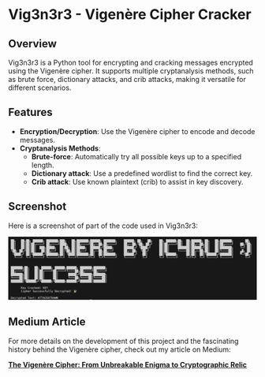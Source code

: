 # Vig3n3r3 - Vigenère Cipher Cracker

## Overview

Vig3n3r3 is a Python tool for encrypting and cracking messages encrypted using the Vigenère cipher. It supports multiple cryptanalysis methods, such as brute force, dictionary attacks, and crib attacks, making it versatile for different scenarios.

## Features

- **Encryption/Decryption**: Use the Vigenère cipher to encode and decode messages.
- **Cryptanalysis Methods**:
  - **Brute-force**: Automatically try all possible keys up to a specified length.
  - **Dictionary attack**: Use a predefined wordlist to find the correct key.
  - **Crib attack**: Use known plaintext (crib) to assist in key discovery.

## Screenshot

Here is a screenshot of part of the code used in Vig3n3r3:

![Vigenere Cipher Code Screenshot](./screenshot.png)

## Medium Article

For more details on the development of this project and the fascinating history behind the Vigenère cipher, check out my article on Medium:

[**The Vigenère Cipher: From Unbreakable Enigma to Cryptographic Relic**](https://medium.com/@jamesjinghuang/the-vigen%C3%A8re-cipher-from-unbreakable-enigma-to-cryptographic-relic-215761d30af8)